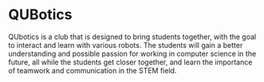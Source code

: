 # QUBotics

QUbotics is a club that is designed to bring students together, with the goal to interact and learn with various robots. The students will gain a better understanding and possible passion for working in computer science in the future, all while the students get closer together, and learn the importance of teamwork and communication in the STEM field.
